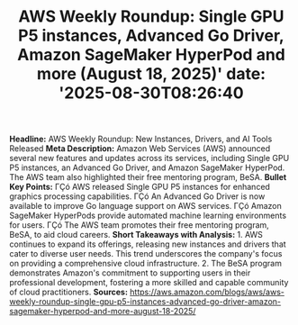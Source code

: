 ﻿---
title: "AWS Weekly Roundup: Single GPU P5 instances, Advanced Go Driver, Amazon SageMaker HyperPod and more (August 18, 2025)'
date: '2025-08-30T08:26:40"
category: "Markets"
summary: ""
slug: "aws weekly roundup single gpu p5 instances advanced go drive"
source_urls:
  - "https://aws.amazon.com/blogs/aws/aws-weekly-roundup-single-gpu-p5-instances-advanced-go-driver-amazon-sagemaker-hyperpod-and-more-august-18-2025/"
seo:
  title: "AWS Weekly Roundup: Single GPU P5 instances, Advanced Go Driver, Amazon SageMaker HyperPod and more (August 18, 2025) | Hash n Hedge'
  description: '"
  keywords: ["news", "markets", "brief"]
---
**Headline:**  AWS Weekly Roundup: New Instances, Drivers, and AI Tools Released  **Meta Description:** Amazon Web Services (AWS) announced several new features and updates across its services, including Single GPU P5 instances, an Advanced Go Driver, and Amazon SageMaker HyperPod. The AWS team also highlighted their free mentoring program, BeSA.  **Bullet Key Points:**  ΓÇó AWS released Single GPU P5 instances for enhanced graphics processing capabilities. ΓÇó An Advanced Go Driver is now available to improve Go language support on AWS services. ΓÇó Amazon SageMaker HyperPods provide automated machine learning environments for users. ΓÇó The AWS team promotes their free mentoring program, BeSA, to aid cloud careers.  **Short Takeaways with Analysis:**  1. AWS continues to expand its offerings, releasing new instances and drivers that cater to diverse user needs. This trend underscores the company's focus on providing a comprehensive cloud infrastructure. 2. The BeSA program demonstrates Amazon's commitment to supporting users in their professional development, fostering a more skilled and capable community of cloud practitioners.  **Sources:** https://aws.amazon.com/blogs/aws/aws-weekly-roundup-single-gpu-p5-instances-advanced-go-driver-amazon-sagemaker-hyperpod-and-more-august-18-2025/ 

